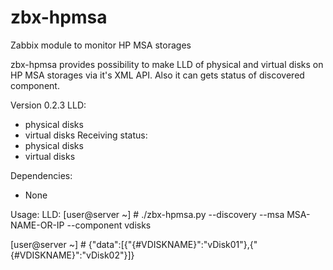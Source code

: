 # zbx-hpmsa
Zabbix module to monitor HP MSA storages

zbx-hpmsa provides possibility to make LLD of physical and virtual disks on HP MSA storages via it's XML API. Also it can gets status of discovered component.

Version 0.2.3
LLD:
  - physical disks 
  - virtual disks
Receiving status:
  - physical disks 
  - virtual disks

Dependencies:
  - None

Usage:
  LLD:
  [user@server ~] # ./zbx-hpmsa.py --discovery --msa MSA-NAME-OR-IP --component vdisks
  
  [user@server ~] # {"data":[{"{#VDISKNAME}":"vDisk01"},{"{#VDISKNAME}":"vDisk02"}]}
